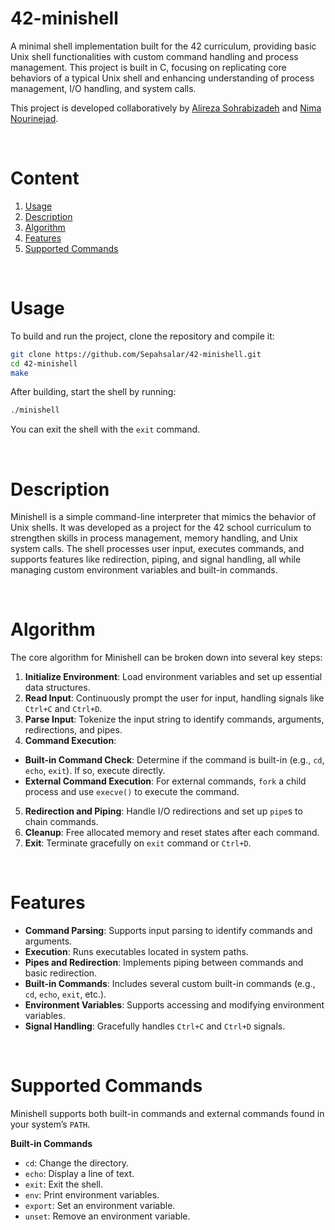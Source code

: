 # 42-minishell
A minimal shell implementation built for the 42 curriculum, providing basic Unix shell functionalities with custom command handling and process management. This project is built in C, focusing on replicating core behaviors of a typical Unix shell and enhancing understanding of process management, I/O handling, and system calls.

This project is developed collaboratively by [Alireza Sohrabizadeh](https://github.com/Sepahsalar) and [Nima Nourinejad](https://github.com/nima-nourinejad).

</br>

# Content

1. [Usage](#usage)
2. [Description](#description)
3. [Algorithm](#algorithm)
4. [Features](#features)
5. [Supported Commands](#supported-commands)

</br>

# Usage

To build and run the project, clone the repository and compile it:

```bash
git clone https://github.com/Sepahsalar/42-minishell.git
cd 42-minishell
make
```

After building, start the shell by running:

```bash
./minishell
```

You can exit the shell with the `exit` command.

</br>

# Description

Minishell is a simple command-line interpreter that mimics the behavior of Unix shells. It was developed as a project for the 42 school curriculum to strengthen skills in process management, memory handling, and Unix system calls. The shell processes user input, executes commands, and supports features like redirection, piping, and signal handling, all while managing custom environment variables and built-in commands.

</br>

# Algorithm

The core algorithm for Minishell can be broken down into several key steps:

1. **Initialize Environment**: Load environment variables and set up essential data structures.
2. **Read Input**: Continuously prompt the user for input, handling signals like `Ctrl+C` and `Ctrl+D`.
3. **Parse Input**: Tokenize the input string to identify commands, arguments, redirections, and pipes.
4. **Command Execution**:
- **Built-in Command Check**: Determine if the command is built-in (e.g., `cd`, `echo`, `exit`). If so, execute directly.
- **External Command Execution**: For external commands, `fork` a child process and use `execve()` to execute the command.
5. **Redirection and Piping**: Handle I/O redirections and set up `pipe`s to chain commands.
6. **Cleanup**: Free allocated memory and reset states after each command.
7. **Exit**: Terminate gracefully on `exit` command or `Ctrl+D`.

</br>

# Features

- **Command Parsing**: Supports input parsing to identify commands and arguments.
- **Execution**: Runs executables located in system paths.
- **Pipes and Redirection**: Implements piping between commands and basic redirection.
- **Built-in Commands**: Includes several custom built-in commands (e.g., `cd`, `echo`, `exit`, etc.).
- **Environment Variables**: Supports accessing and modifying environment variables.
- **Signal Handling**: Gracefully handles `Ctrl+C` and `Ctrl+D` signals.

</br>

# Supported Commands

Minishell supports both built-in commands and external commands found in your system’s `PATH`.

**Built-in Commands**

- `cd`: Change the directory.
- `echo`: Display a line of text.
- `exit`: Exit the shell.
- `env`: Print environment variables.
- `export`: Set an environment variable.
- `unset`: Remove an environment variable.
